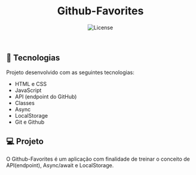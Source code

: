 <h1 align="center"> Github-Favorites </h1>

<p align="center">
  <img alt="License" src="https://img.shields.io/static/v1?label=license&message=MIT&color=49AA26&labelColor=000000">
</p>

<br>

## 🚀 Tecnologias

Projeto desenvolvido com as seguintes tecnologias:

- HTML e CSS
- JavaScript
- API (endpoint do GitHub)
- Classes
- Async
- LocalStorage
- Git e Github

## 💻 Projeto

O Github-Favorites é um aplicação com finalidade de treinar o conceito de API(endpoint), Async/await e LocalStorage.
